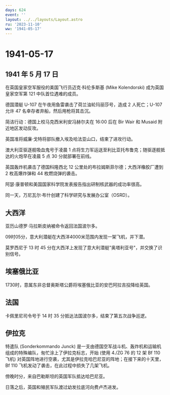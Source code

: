 ```yaml
---
days: 624
event: ''
layout: ../../layouts/Layout.astro
ru: '2023-11-10'
ww: '1941-05-17'
---
```


# 1941-05-17

## 1941 年 5 月 17 日

在英国皇家空军服役的美国飞行员迈克·科伦多斯基 (Mike Kolendorski)
成为英国皇家空军第 121 中队首位遇难的成员。

德国潜艇 U-107 在午夜用鱼雷袭击了荷兰油轮玛丽莎号，造成 2 人死亡；U-107
允许 47 名幸存者弃船，然后用枪将其击沉。

简洁行动：德国上校马克西米利安冯赫尔夫在 16:00 后在 Bir Wair 和 Musaid
附近地区发动反攻。

英国准将威廉·戈特将部队撤入埃及哈法亚山口，结束了进攻行动。

澳大利亚驱逐舰吸血鬼号于凌晨 1
点将生力军运送至利比亚托布鲁克；随驱逐舰抵达的火炮早在凌晨 5 点 30
分就部署在前线。

英国轰炸机袭击了德国科隆西北 12 公里处的布拉姆斯菲尔德；大西洋橡胶厂遭到
2 枚高爆炸弹和 44 枚燃烧弹的袭击。

阿瑟·康普顿和美国国家科学院发表报告指出研制核武器的成功率很高。

同一天，万尼瓦尔·布什创建了科学研究与发展办公室（OSRD）。

## 大西洋

亚历山德罗·马拉斯皮纳被命令返回法国波尔多。

09时05分，意大利潜艇在大西洋4000米范围内发现一架飞机，并下潜。

莫罗西尼于 13 时 45
分在大西洋上发现了意大利潜艇"奥塔利亚号"，并交换了识别信号。

## 埃塞俄比亚

1730时，意属东非总督奥斯塔公爵将埃塞俄比亚的安巴阿拉吉投降给英国。

## 法国

卡佩里尼司令号于 14 时 35 分抵达法国波尔多，结束了第五次战争巡逻。

## 伊拉克

特遣队 (Sonderkommando Junck)
是一支由德国空军战斗机、轰炸机和运输机组成的特殊编队，匆忙涂上了伊拉克标志，开始
(使用 4./ZG 76 的 12 架 Bf 110 飞机)
对英国阵地进行空袭，尤其是伊拉克哈巴尼亚的阵地；在接下来的十天里，Bf 110
飞机发动了袭击，在此过程中损失了几架飞机。

傍晚时分，来自巴勒斯坦的英国军队抵达哈巴尼亚。

日落之后，英国和殖民军队渡过幼发拉底河向费卢杰进发。